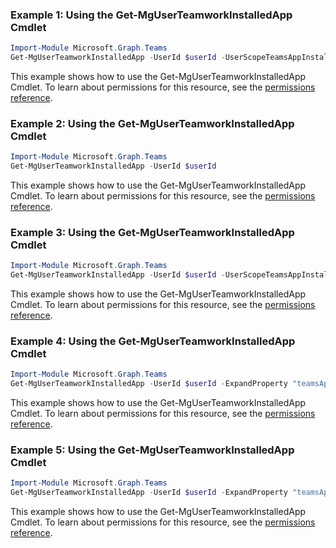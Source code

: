 ### Example 1: Using the Get-MgUserTeamworkInstalledApp Cmdlet
```powershell
Import-Module Microsoft.Graph.Teams
Get-MgUserTeamworkInstalledApp -UserId $userId -UserScopeTeamsAppInstallationId $userScopeTeamsAppInstallationId
```
This example shows how to use the Get-MgUserTeamworkInstalledApp Cmdlet.
To learn about permissions for this resource, see the [permissions reference](/graph/permissions-reference).
### Example 2: Using the Get-MgUserTeamworkInstalledApp Cmdlet
```powershell
Import-Module Microsoft.Graph.Teams
Get-MgUserTeamworkInstalledApp -UserId $userId
```
This example shows how to use the Get-MgUserTeamworkInstalledApp Cmdlet.
To learn about permissions for this resource, see the [permissions reference](/graph/permissions-reference).
### Example 3: Using the Get-MgUserTeamworkInstalledApp Cmdlet
```powershell
Import-Module Microsoft.Graph.Teams
Get-MgUserTeamworkInstalledApp -UserId $userId -UserScopeTeamsAppInstallationId $userScopeTeamsAppInstallationId -ExpandProperty "teamsAppDefinition" 
```
This example shows how to use the Get-MgUserTeamworkInstalledApp Cmdlet.
To learn about permissions for this resource, see the [permissions reference](/graph/permissions-reference).
### Example 4: Using the Get-MgUserTeamworkInstalledApp Cmdlet
```powershell
Import-Module Microsoft.Graph.Teams
Get-MgUserTeamworkInstalledApp -UserId $userId -ExpandProperty "teamsAppDefinition(`$expand=bot)" 
```
This example shows how to use the Get-MgUserTeamworkInstalledApp Cmdlet.
To learn about permissions for this resource, see the [permissions reference](/graph/permissions-reference).
### Example 5: Using the Get-MgUserTeamworkInstalledApp Cmdlet
```powershell
Import-Module Microsoft.Graph.Teams
Get-MgUserTeamworkInstalledApp -UserId $userId -ExpandProperty "teamsApp,teamsAppDefinition" -Filter "teamsApp/externalId eq 'cf1ba4c7-f94e-4d80-ba90-5594b641a8ee'" 
```
This example shows how to use the Get-MgUserTeamworkInstalledApp Cmdlet.
To learn about permissions for this resource, see the [permissions reference](/graph/permissions-reference).
